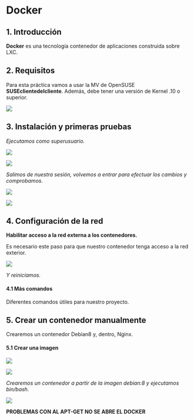# Docker

## 1. Introducción

**Docker** es una tecnología contenedor de aplicaciones construida sobre LXC.

## 2. Requisitos

Para esta práctica vamos a usar la MV de OpenSUSE **SUSEclientedelcliente**. Además, debe tener
una versión de Kernel .10 o superior.

![](./img/1.png)

## 3. Instalación y primeras pruebas

*Ejecutamos como superusuario.*

![](./img/2.png)

![](./img/3.png)

*Salimos de nuestra sesión, volvemos a entrar para efectuar los cambios y comprobamos.*

![](./img/4.png)

![](./img/5.png)

## 4. Configuración de la red

**Habilitar acceso a la red externa a los contenedores.**

Es necesario este paso para que nuestro contenedor tenga acceso a la red exterior.

![](./img/6.png)

*Y reiniciamos.*

#### 4.1 Más comandos

Diferentes comandos útiles para nuestro proyecto.

## 5. Crear un contenedor manualmente

Crearemos un contenedor Debian8 y, dentro, Nginx.

#### 5.1 Crear una imagen

![](./img/7.png)

![](./img/8.png)

*Crearemos un contenedor a partir de la imagen debian:8 y ejecutamos bin/bash.*

![](./img/9.png)

**PROBLEMAS CON AL APT-GET NO SE ABRE EL DOCKER**
